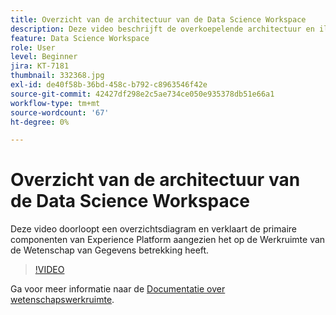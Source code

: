 ```yaml
---
title: Overzicht van de architectuur van de Data Science Workspace
description: Deze video beschrijft de overkoepelende architectuur en illustreert de primaire componenten van de Werkruimte van de Wetenschap van Gegevens in Adobe Experience Platform.
feature: Data Science Workspace
role: User
level: Beginner
jira: KT-7181
thumbnail: 332368.jpg
exl-id: de40f58b-36bd-458c-b792-c8963546f42e
source-git-commit: 42427df298e2c5ae734ce050e935378db51e66a1
workflow-type: tm+mt
source-wordcount: '67'
ht-degree: 0%

---
```


# Overzicht van de architectuur van de Data Science Workspace

Deze video doorloopt een overzichtsdiagram en verklaart de primaire componenten van Experience Platform aangezien het op de Werkruimte van de Wetenschap van Gegevens betrekking heeft.

>[!VIDEO](https://video.tv.adobe.com/v/332368)

Ga voor meer informatie naar de [Documentatie over wetenschapswerkruimte](https://experienceleague.adobe.com/docs/experience-platform/data-science-workspace/home.html).
